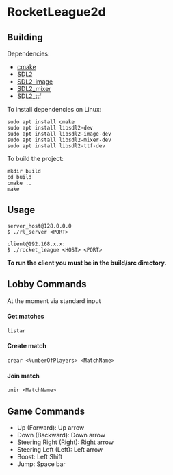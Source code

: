 # RocketLeague2d

## Building

Dependencies:
* [cmake](https://cmake.org/)
* [SDL2](https://libsdl.org/)
* [SDL2_image](https://www.libsdl.org/projects/SDL_image/)
* [SDL2_mixer](https://www.libsdl.org/projects/SDL_mixer/)
* [SDL2_ttf](https://www.libsdl.org/projects/SDL_ttf/)

To install dependencies on Linux:
```shell
sudo apt install cmake
sudo apt install libsdl2-dev
sudo apt install libsdl2-image-dev
sudo apt install libsdl2-mixer-dev
sudo apt install libsdl2-ttf-dev
```

To build the project:
```shell
mkdir build
cd build
cmake ..
make
```

## Usage 
```shell
server_host@128.0.0.0
$ ./rl_server <PORT>

client@192.168.x.x:
$ ./rocket_league <HOST> <PORT>
```
**To run the client you must be in the build/src directory.**

## Lobby Commands

At the moment via standard input 

#### Get matches

```shell
listar
```
#### Create match

```shell
crear <NumberOfPlayers> <MatchName>
```
#### Join match

```shell
unir <MatchName>
```

## Game Commands

* Up (Forward): Up arrow
* Down (Backward): Down arrow
* Steering Right (Right): Right arrow
* Steering Left (Left): Left arrow
* Boost: Left Shift
* Jump: Space bar
